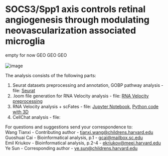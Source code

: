 # SOCS3/Spp1 axis controls retinal angiogenesis through modulating neovascularization associated microglia 
empty for now GEO GEO GEO <br />
<br /> 
![image](https://user-images.githubusercontent.com/77118598/223598011-b86b5164-c42f-4f20-9632-75bb922ea53c.png)
<br />

The analysis consists of the following parts:
1. Seurat datasets preprocessing and annotation, GOBP pathway analysis - file: [Seurat](https://github.com/mcrewcow/Sun_Ye_microglia_macrophages_paper/blob/main/seurat_analysis_P13%5B1%5D.R)
2. .loom file generation for RNA Velocity analysis - file: [RNA Velocity preprocessing](https://github.com/mcrewcow/Sun_Ye_microglia_macrophages_paper/blob/main/fastq_to_loom.sh)
3. RNA Velocity analysis + scFates - file: [Jupyter Notebook](https://github.com/mcrewcow/Sun_Ye_microglia_macrophages_paper/blob/main/Socs3-Spp1-no_3D.ipynb), [Python code with 3D](https://github.com/mcrewcow/Sun_Ye_microglia_macrophages_paper/blob/main/Socs3-Spp1.py)
4. CellChat analysis - file:

For questions and suggestions send your correspondence to: <br />
Wang Tianxi - Contributing author - tianxi.wang@childrens.harvard.edu <br />
Guoshuai Cai - Bioinformatical analysis, p.1 - gcai@mailbox.sc.edu <br />
Emil Kriukov - Bioinformatical analysis, p.2-4 - ekriukov@meei.harvard.edu <br />
Ye Sun - Corresponding author - ye.sun@childrens.harvard.edu
